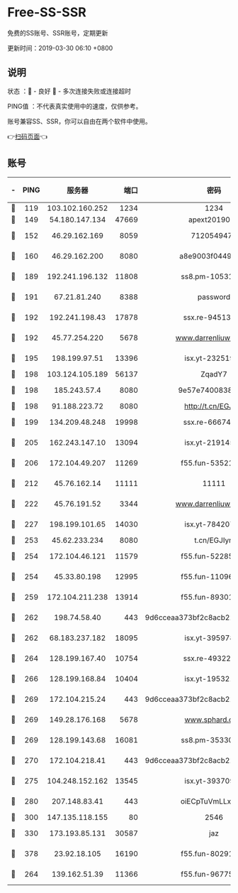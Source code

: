 # Free-SS-SSR

免费的SS账号、SSR账号，定期更新

更新时间：2019-03-30 06:10 +0800

## 说明

状态     ：🙂 - 良好 🙁 - 多次连接失败或连接超时

PING值   ：不代表真实使用中的速度，仅供参考。

账号兼容SS、SSR，你可以自由在两个软件中使用。

👉[扫码页面](https://liesauer.github.io/Free-SS-SSR/)👈

## 账号

|-|PING|服务器|端口|密码|加密方式|区域|
|:----:|:----:|:-----:|-----:|:----:|:----:|:----:|
|🙂|119|103.102.160.252|1234|1234|rc4-md5|JP|
|🙂|149|54.180.147.134|47669|apext2019001|chacha20|KR|
|🙂|152|46.29.162.169|8059|7120549471|aes-256-cfb||
|🙂|160|46.29.162.200|8080|a8e9003f0449cea5|chacha20-ietf|RU|
|🙂|189|192.241.196.132|11808|ss8.pm-10531723|aes-256-cfb|US|
|🙂|191|67.21.81.240|8388|password|aes-256-cfb|US|
|🙂|192|192.241.198.43|17878|ssx.re-94513263|aes-256-cfb|US|
|🙂|192|45.77.254.220|5678|www.darrenliuwei.com|aes-256-cfb|SG|
|🙂|195|198.199.97.51|13396|isx.yt-23251925|aes-256-cfb|US|
|🙂|198|103.124.105.189|56137|ZqadY7|chacha20|US|
|🙂|198|185.243.57.4|8080|9e57e7400838a01e|chacha20-ietf|US|
|🙂|198|91.188.223.72|8080|http://t.cn/EGJIyrl|rc4-md5|RU|
|🙂|199|134.209.48.248|19998|ssx.re-66674376|aes-256-cfb|US|
|🙂|205|162.243.147.10|13094|isx.yt-21914576|aes-256-cfb|US|
|🙂|206|172.104.49.207|11269|f55.fun-53521114|aes-256-cfb|SG|
|🙂|212|45.76.162.14|11111|11111|aes-256-cfb|SG|
|🙂|222|45.76.191.52|3344|www.darrenliuwei.com|aes-256-cfb|JP|
|🙂|227|198.199.101.65|14030|isx.yt-78420788|aes-256-cfb|US|
|🙂|253|45.62.233.234|8080|t.cn/EGJIyrl|rc4-md5|CA|
|🙂|254|172.104.46.121|11579|f55.fun-52285743|aes-256-cfb|SG|
|🙂|254|45.33.80.198|12995|f55.fun-11096059|aes-256-cfb|US|
|🙂|259|172.104.211.238|13914|f55.fun-89301150|aes-256-cfb|US|
|🙂|262|198.74.58.40|443|9d6cceaa373bf2c8acb22e60b6a58be6|aes-256-cfb|US|
|🙂|262|68.183.237.182|18095|isx.yt-39597881|aes-256-cfb|SG|
|🙂|264|128.199.167.40|10754|ssx.re-49322932|aes-256-cfb|SG|
|🙂|266|128.199.168.84|10404|isx.yt-19532178|aes-256-cfb|SG|
|🙂|269|172.104.215.24|443|9d6cceaa373bf2c8acb22e60b6a58be6|aes-256-cfb|US|
|🙂|269|149.28.176.168|5678|www.sphard.com|aes-256-cfb|AU|
|🙂|269|128.199.143.68|16081|ss8.pm-35330221|aes-256-cfb|SG|
|🙂|270|172.104.218.41|443|9d6cceaa373bf2c8acb22e60b6a58be6|aes-256-cfb|US|
|🙂|275|104.248.152.162|13545|isx.yt-39370951|aes-256-cfb|SG|
|🙂|280|207.148.83.41|443|oiECpTuVmLLxk4Ts|aes-256-cfb|AU|
|🙂|300|147.135.118.155|80|2546|chacha20|US|
|🙂|330|173.193.85.131|30587|jaz|aes-256-cfb|US|
|🙂|378|23.92.18.105|16190|f55.fun-80291265|aes-256-cfb|US|
|🙂|264|139.162.51.39|11366|f55.fun-96775690|aes-256-cfb|SG|
